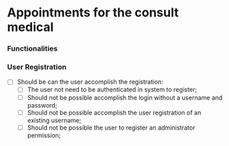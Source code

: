 # Appointments for the consult medical

### **Functionalities**


### **User Registration**

  - [ ] Should be can the user accomplish the registration:
    - [ ] The user not need to be authenticated in system to register;
    - [ ] Should not be possible accomplish the login without a username and password;
    - [ ] Should not be possible accomplish the user registration of an existing username;
    - [ ] Should not be possible the user to register an administrator permission;